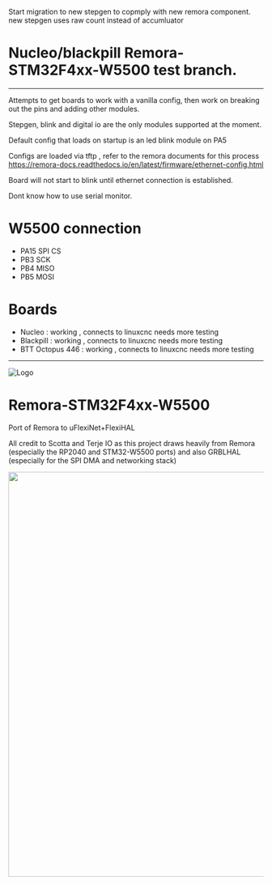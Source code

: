 
Start migration to new stepgen to copmply with new remora component. new stepgen uses raw count instead of accumluator 

# Nucleo/blackpill Remora-STM32F4xx-W5500 test branch. 
------------------------------------------

Attempts to get boards to work with a vanilla config, then work on breaking out the pins and adding other modules.

Stepgen, blink and digital io are the only modules supported at the moment. 

Default config that loads on startup is an led blink module on PA5

Configs are loaded via tftp , refer to the remora documents for this process
https://remora-docs.readthedocs.io/en/latest/firmware/ethernet-config.html

Board will not start to blink until ethernet connection is established. 

Dont know how to use serial monitor. 

# W5500 connection


 - PA15 SPI CS
 - PB3 SCK
 - PB4  MISO
 - PB5 MOSI


# Boards
- Nucleo : working , connects to linuxcnc needs more testing
- Blackpill : working , connects to linuxcnc needs more testing
- BTT Octopus 446 : working , connects to linuxcnc needs more testing


------------------------------------------

![Logo](/readme_images/logo_sm.jpg)
# Remora-STM32F4xx-W5500
Port of Remora to uFlexiNet+FlexiHAL

All credit to Scotta and Terje IO as this project draws heavily from Remora (especially the RP2040 and STM32-W5500 ports) and also GRBLHAL (especially for the SPI DMA and networking stack)

<img src="/readme_images/Board_installed.jpg" width="800">
